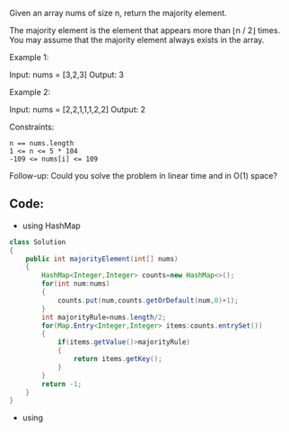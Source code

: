 Given an array nums of size n, return the majority element.

The majority element is the element that appears more than ⌊n / 2⌋ times. You may assume that the majority element always exists in the array.

 

Example 1:

Input: nums = [3,2,3]
Output: 3

Example 2:

Input: nums = [2,2,1,1,1,2,2]
Output: 2

 

Constraints:

    n == nums.length
    1 <= n <= 5 * 104
    -109 <= nums[i] <= 109

 
Follow-up: Could you solve the problem in linear time and in O(1) space?

## Code:
- using HashMap
``` java
class Solution 
{
    public int majorityElement(int[] nums)
    {
        HashMap<Integer,Integer> counts=new HashMap<>();
        for(int num:nums)
        {
            counts.put(num,counts.getOrDefault(num,0)+1);
        }
        int majorityRule=nums.length/2;
        for(Map.Entry<Integer,Integer> items:counts.entrySet())
        {
            if(items.getValue()>majorityRule)
            {
                return items.getKey();
            }
        }
        return -1;
    }
}
```

- using 
